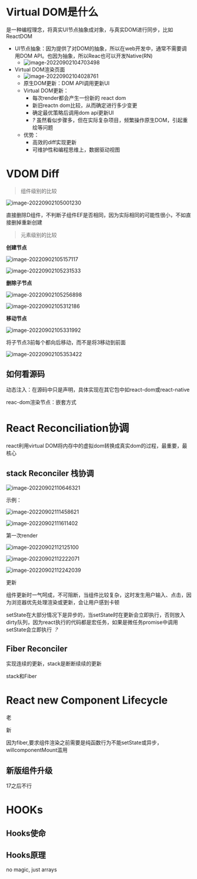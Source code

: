 # Virtual DOM是什么

是一种编程理念，将真实UI节点抽象成对象，与真实DOM进行同步，比如ReactDOM

* UI节点抽象：因为提供了对DOM的抽象，所以在web开发中，通常不需要调用DOM API。也因为抽象，所以Reac也可以开发Native(RN)
  * ![image-20220902104703498](https://imagehost-1311720054.cos.ap-nanjing.myqcloud.com/blog/%E5%8D%9A%E5%AE%A2%E6%80%A7%E8%83%BD%E4%BC%98%E5%8C%96/image-20220902104703498.png)
* Virtual DOM渲染页面
  * ![image-20220902104028761](https://imagehost-1311720054.cos.ap-nanjing.myqcloud.com/blog/%E5%8D%9A%E5%AE%A2%E6%80%A7%E8%83%BD%E4%BC%98%E5%8C%96/image-20220902104028761.png)
  * 原生DOM更新：DOM API调用更新UI
  * Virtual DOM更新：
    * 每次render都会产生一份新的 react dom
    * 新旧reactn dom比较，从而确定进行多少变更
    * 确定最优策略后调用dom api更新UI
    * *?* 虽然看似步骤多，但在实际复杂项目，频繁操作原生DOM，引起重绘等问题
  * 优势：
    * 高效的diff实现更新
    * 可维护性和编程思维上，数据驱动视图

# VDOM Diff

> 组件级别的比较

![image-20220902105001230](https://imagehost-1311720054.cos.ap-nanjing.myqcloud.com/blog/%E5%8D%9A%E5%AE%A2%E6%80%A7%E8%83%BD%E4%BC%98%E5%8C%96/image-20220902105001230.png)

直接删除D组件，不判断子组件EF是否相同，因为实际相同的可能性很小，不如直接删掉重新创建


> 元素级别的比较

**创建节点**

![image-20220902105157117](https://imagehost-1311720054.cos.ap-nanjing.myqcloud.com/blog/%E5%8D%9A%E5%AE%A2%E6%80%A7%E8%83%BD%E4%BC%98%E5%8C%96/image-20220902105157117.png)

![image-20220902105231533](https://imagehost-1311720054.cos.ap-nanjing.myqcloud.com/blog/%E5%8D%9A%E5%AE%A2%E6%80%A7%E8%83%BD%E4%BC%98%E5%8C%96/image-20220902105231533.png)

**删除子节点**

![image-20220902105256898](https://imagehost-1311720054.cos.ap-nanjing.myqcloud.com/blog/%E5%8D%9A%E5%AE%A2%E6%80%A7%E8%83%BD%E4%BC%98%E5%8C%96/image-20220902105256898.png)

![image-20220902105312186](https://imagehost-1311720054.cos.ap-nanjing.myqcloud.com/blog/%E5%8D%9A%E5%AE%A2%E6%80%A7%E8%83%BD%E4%BC%98%E5%8C%96/image-20220902105312186.png)

**移动节点**

![image-20220902105331992](https://imagehost-1311720054.cos.ap-nanjing.myqcloud.com/blog/%E5%8D%9A%E5%AE%A2%E6%80%A7%E8%83%BD%E4%BC%98%E5%8C%96/image-20220902105331992.png)

将子节点3前每个都向后移动，而不是将3移动到前面

![image-20220902105353422](https://imagehost-1311720054.cos.ap-nanjing.myqcloud.com/blog/%E5%8D%9A%E5%AE%A2%E6%80%A7%E8%83%BD%E4%BC%98%E5%8C%96/image-20220902105353422.png)

## 如何看源码

动态注入：在源码中只是声明，具体实现在其它包中如react-dom或react-native

reac-dom渲染节点：嵌套方式



# React Reconciliation协调

react利用virtual DOM将内存中的虚拟dom转换成真实dom的过程，最重要，最核心

## stack Reconciler 栈协调

![image-20220902110646321](https://imagehost-1311720054.cos.ap-nanjing.myqcloud.com/blog/%E5%8D%9A%E5%AE%A2%E6%80%A7%E8%83%BD%E4%BC%98%E5%8C%96/image-20220902110646321.png)

示例：

![image-20220902111458621](https://imagehost-1311720054.cos.ap-nanjing.myqcloud.com/blog/%E5%8D%9A%E5%AE%A2%E6%80%A7%E8%83%BD%E4%BC%98%E5%8C%96/image-20220902111458621.png)

![image-20220902111611402](https://imagehost-1311720054.cos.ap-nanjing.myqcloud.com/blog/%E5%8D%9A%E5%AE%A2%E6%80%A7%E8%83%BD%E4%BC%98%E5%8C%96/image-20220902111611402.png)

第一次render

![image-20220902112125100](https://imagehost-1311720054.cos.ap-nanjing.myqcloud.com/blog/%E5%8D%9A%E5%AE%A2%E6%80%A7%E8%83%BD%E4%BC%98%E5%8C%96/image-20220902112125100.png)

![image-20220902112222071](https://imagehost-1311720054.cos.ap-nanjing.myqcloud.com/blog/%E5%8D%9A%E5%AE%A2%E6%80%A7%E8%83%BD%E4%BC%98%E5%8C%96/image-20220902112222071.png)

![image-20220902112242039](https://imagehost-1311720054.cos.ap-nanjing.myqcloud.com/blog/%E5%8D%9A%E5%AE%A2%E6%80%A7%E8%83%BD%E4%BC%98%E5%8C%96/image-20220902112242039.png)


更新


组件更新时一气呵成，不可阻断，当组件比较复杂，这时发生用户输入、点击，因为浏览器优先处理渲染或更新，会让用户感到卡顿

[//]: # (![image-20220902113002653]&#40;C:\Users\pinus\AppData\Roaming\Typora\typora-user-images\image-20220902113002653.png&#41;)

setState在大部分情况下是异步的，当setState时在更新会立即执行，否则放入dirty队列，因为react执行的代码都是宏任务，如果是微任务promise中调用setState会立即执行 *？*

## Fiber Reconciler

实现连续的更新，stack是断断续续的更新




stack和Fiber







# React new Component Lifecycle

老


新

因为fiber,要求组件渲染之前需要是纯函数行为不能setState或异步，willcomponentMount滥用



## 新版组件升级



17之后不行

# HOOKs

## Hooks使命



## Hooks原理

no magic, just arrays
